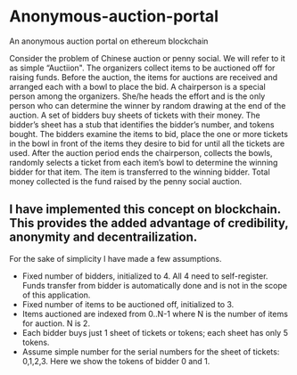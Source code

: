 # Anonymous-auction-portal
An anonymous auction portal on ethereum blockchain

Consider the problem of Chinese auction or penny social. We will refer to it as simple “Auctiion". The organizers collect items to be auctioned off for raising funds. Before the auction, the items for auctions are received and arranged each with a bowl
to place the bid. A chairperson is a special person among the organizers. She/he heads the effort and is
the only person who can determine the winner by random drawing at the end of the auction. A set of
bidders buy sheets of tickets with their money. The bidder’s sheet has a stub that identifies the bidder’s
number, and tokens bought.
The bidders examine the items to bid, place the one or more tickets in the bowl in front of the items they
desire to bid for until all the tickets are used. After the auction period ends the chairperson, collects the
bowls, randomly selects a ticket from each item’s bowl to determine the winning bidder for that item. The
item is transferred to the winning bidder. Total money collected is the fund raised by the penny social
auction.

## I have implemented this concept on blockchain. This provides the added advantage of credibility, anonymity and decentrailization.

For the sake of simplicity I have made a few assumptions.
* Fixed number of bidders, initialized to 4. All 4 need to self-register. Funds transfer from bidder is
automatically done and is not in the scope of this application.
* Fixed number of items to be auctioned off, initialized to 3.
* Items auctioned are indexed from 0..N-1 where N is the number of items for auction. N is 2.
* Each bidder buys just 1 sheet of tickets or tokens; each sheet has only 5 tokens.
* Assume simple number for the serial numbers for the sheet of tickets: 0,1,2,3. Here we show the
tokens of bidder 0 and 1.
